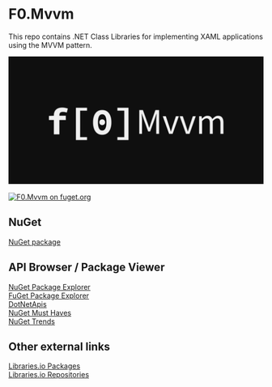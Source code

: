 # F0.Mvvm
This repo contains .NET Class Libraries for implementing XAML applications using the MVVM pattern.

![F0.Mvvm](https://raw.githubusercontent.com/Flash0ver/F0/master/Branding/GitHub/F0.Mvvm.png)

[![F0.Mvvm on fuget.org](https://www.fuget.org/packages/F0.Mvvm/badge.svg)](https://www.fuget.org/packages/F0.Mvvm)

## NuGet
[NuGet package](https://www.nuget.org/packages/F0.Mvvm/)

## API Browser / Package Viewer
[NuGet Package Explorer](https://nuget.info/packages/F0.Mvvm)\
[FuGet Package Explorer](https://www.fuget.org/packages/F0.Mvvm)\
[DotNetApis](http://dotnetapis.com/pkg/F0.Mvvm)\
[NuGet Must Haves](https://nugetmusthaves.com/Package/F0.Mvvm)\
[NuGet Trends](https://nugettrends.com/packages?months=12&ids=F0.Mvvm)

## Other external links
[Libraries.io Packages](https://libraries.io/nuget/F0.Mvvm)\
[Libraries.io Repositories](https://libraries.io/github/Flash0ver/F0.Mvvm)
